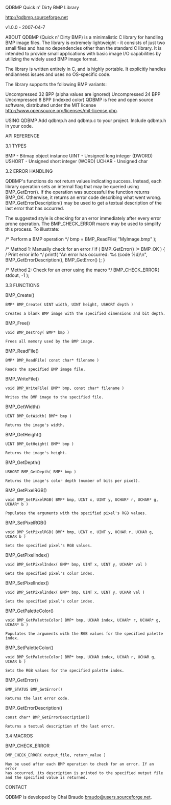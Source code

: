QDBMP Quick n' Dirty BMP Library

http://qdbmp.sourceforge.net

v1.0.0 - 2007-04-7

ABOUT
QDBMP (Quick n' Dirty BMP) is a minimalistic C library for handling BMP image files. The library is extremely lightweight - it consists of just two small files and has no dependencies other than the standard C library. It is intended to provide small applications with basic image I/O capabilities by utilizing the widely used BMP image format.

The library is written entirely in C, and is highly portable. It explicitly handles endianness issues and uses no OS-specific code.

The library supports the following BMP variants:

Uncompressed 32 BPP (alpha values are ignored)
Uncompressed 24 BPP
Uncompressed 8 BPP (indexed color)
QDBMP is free and open source software, distributed under the MIT license http://www.opensource.org/licenses/mit-license.php.

USING QDBMP
Add qdbmp.h and qdbmp.c to your project. Include qdbmp.h in your code.

API REFERENCE

3.1 TYPES

BMP - Bitmap object instance UINT - Unsigned long integer (DWORD) USHORT - Unsigned short integer (WORD) UCHAR - Unsigned char

3.2 ERROR HANDLING

QDBMP's functions do not return values indicating success. Instead, each library operation sets an internal flag that may be queried using BMP_GetError(). If the operation was successful the function returns BMP_OK. Otherwise, it returns an error code describing what went wrong. BMP_GetErrorDescription() may be used to get a textual description of the last error that has occurred.

The suggested style is checking for an error immediately after every error prone operation. The BMP_CHECK_ERROR macro may be used to simplify this process. To illustrate:

/* Perform a BMP operation */ bmp = BMP_ReadFile( "MyImage.bmp" );

/* Method 1: Manually check for an error / if ( BMP_GetError() != BMP_OK ) { / Print error info */ printf( "An error has occurred: %s (code %d)\n", BMP_GetErrorDescription(), BMP_GetError() ); }

/* Method 2: Check for an error using the macro */ BMP_CHECK_ERROR( stdout, -1 );

3.3 FUNCTIONS

 BMP_Create()

 	BMP* BMP_Create( UINT width, UINT height, USHORT depth )

 	Creates a blank BMP image with the specified dimensions and bit depth.



 BMP_Free()

 	void BMP_Destroy( BMP* bmp )

 	Frees all memory used by the BMP image.



 BMP_ReadFile()

 	BMP* BMP_ReadFile( const char* filename )

 	Reads the specified BMP image file.



 BMP_WriteFile()

 	void BMP_WriteFile( BMP* bmp, const char* filename )

 	Writes the BMP image to the specified file.



 BMP_GetWidth()

 	UINT BMP_GetWidth( BMP* bmp )

 	Returns the image's width.



 BMP_GetHeight()

 	UINT BMP_GetHeight( BMP* bmp )

 	Returns the image's height.



 BMP_GetDepth()

 	USHORT BMP_GetDepth( BMP* bmp )

 	Returns the image's color depth (number of bits per pixel).



 BMP_GetPixelRGB()

 	void BMP_GetPixelRGB( BMP* bmp, UINT x, UINT y, UCHAR* r, UCHAR* g,
 	UCHAR* b )

 	Populates the arguments with the specified pixel's RGB values.



 BMP_SetPixelRGB()

 	void BMP_SetPixelRGB( BMP* bmp, UINT x, UINT y, UCHAR r, UCHAR g, UCHAR b )

 	Sets the specified pixel's RGB values.



 BMP_GetPixelIndex()

 	void BMP_GetPixelIndex( BMP* bmp, UINT x, UINT y, UCHAR* val )

 	Gets the specified pixel's color index.



 BMP_SetPixelIndex()

 	void BMP_SetPixelIndex( BMP* bmp, UINT x, UINT y, UCHAR val )

 	Sets the specified pixel's color index.



 BMP_GetPaletteColor()

 	void BMP_GetPaletteColor( BMP* bmp, UCHAR index, UCHAR* r, UCHAR* g,
 	UCHAR* b )

 	Populates the arguments with the RGB values for the specified palette
 	index.



 BMP_SetPaletteColor()

 	void BMP_SetPaletteColor( BMP* bmp, UCHAR index, UCHAR r, UCHAR g, UCHAR b )

 	Sets the RGB values for the specified palette index.



 BMP_GetError()

 	BMP_STATUS BMP_GetError()

 	Returns the last error code.



 BMP_GetErrorDescription()

 	const char* BMP_GetErrorDescription()

 	Returns a textual description of the last error.
3.4 MACROS

 BMP_CHECK_ERROR

 	BMP_CHECK_ERROR( output_file, return_value )

 	May be used after each BMP operation to check for an error. If an error
 	has occurred, its description is printed to the specified output file
 	and the specified value is returned.
CONTACT

QDBMP is developed by Chai Braudo braudo@users.sourceforge.net.
